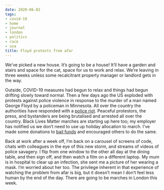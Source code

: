 ```yaml
---
date: 2020-06-02
tags:
- covid-19
- home
- journal
- london
- politics
- race
- usa
title: Floyd protests from afar
---
```


We’ve picked a new house. It’s going to be a house! It’ll have a garden and stairs and space for the cat, space for us to work and relax. We’re leaving in three weeks unless some recalcitrant property manager or landlord gets in the way.

Outside, COVID-19 measures had begun to relax and things had begun drifting slowly toward normal. Then a few days ago the US exploded with protests against police violence in response to the murder of a man named George Floyd by a policeman in Minnesota. All over the country the authorities have responded with a [police riot](https://en.m.wikipedia.org/wiki/Police_riot "police riot"). Peaceful protestors, the press, and bystanders are being brutalised and arrested all over the country. Black Lives Matter marches are starting up here too; my employer has notified us we don’t need to use up holiday allocation to march. I’ve made some donations to [bail funds](https://really.lol/post/activist-relief-resources/ "bail funds") and encouraged others to do the same.

Back at work after a week off, I’m back on a carousel of screens of code, chats with colleagues in the eye of this new storm, and streams of videos of police savagery. I flip from one window to the other all day at the dining table, and then sign off, and then watch a film on a different laptop. My mum is in hospital to clear up an infection, she sent me a picture of her wearing a mask. I’m worried about her too. The privilege inherent in that experience of watching the problem from afar is big, but it doesn’t mean I don’t feel less human by the end of the day. There are going to be marches in London this week.